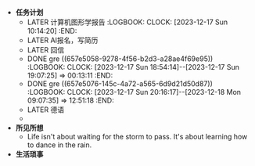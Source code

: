 - **任务计划**
	- LATER 计算机图形学报告
	  :LOGBOOK:
	  CLOCK: [2023-12-17 Sun 10:14:20]
	  :END:
	- LATER AI报名，写简历
	- LATER 回信
	- DONE gre ((657e5058-9278-4f56-b2d3-a28ae4f69e95))
	  :LOGBOOK:
	  CLOCK: [2023-12-17 Sun 18:54:14]--[2023-12-17 Sun 19:07:25] =>  00:13:11
	  :END:
	- DONE gre ((657e5076-145c-4a72-a565-6d9d21d50d87))
	  :LOGBOOK:
	  CLOCK: [2023-12-17 Sun 20:16:17]--[2023-12-18 Mon 09:07:35] =>  12:51:18
	  :END:
	- LATER 德语
	-
- **所见所想**
	- Life isn't about waiting for the storm to pass. It's about learning how to dance in the rain.
- **生活琐事**